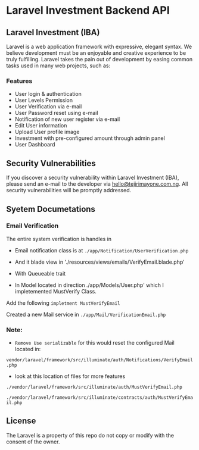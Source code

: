 # Laravel Investment Backend API

## Laravel Investment (IBA)

Laravel is a web application framework with expressive, elegant syntax. We believe development must be an enjoyable and creative experience to be truly fulfilling. Laravel takes the pain out of development by easing common tasks used in many web projects, such as:

### Features

-   User login & authentication
-   User Levels Permission
-   User Verification via e-mail
-   User Password reset using e-mail
-   Notification of new user register via e-mail
-   Edit User information
-   Upload User profile image
-   Investment with pre-configured amount through admin panel
-   User Dashboard

## Security Vulnerabilities

If you discover a security vulnerability within Laravel Investment (IBA), please send an e-mail to the developer via [hello@tejirimayone.com.ng](mailto:hello@tejirimayone.com.ng). All security vulnerabilities will be promptly addressed.

## Syetem Documetations

### Email Verification

The entire system verification is handles in

-   Email notification class is at `./app/Notification/UserVerification.php`

-   And it blade view in './resources/views/emails/VerifyEmail.blade.php'

-   With Queueable trait

-   In Model located in direction ./app/Models/User.php' which I impletemented MustVerify Class.

Add the following `impletment MustVerifyEmail`

Created a new Mail service in
`./app/Mail/VerificationEmail.php`

### Note:

-   `Remove Use serializable` for this would reset the configured Mail located in:

`vendor/laravel/framework/src/illuminate/auth/Notifications/VerifyEmail.php`

-   look at this location of files for more features

`./vendor/laravel/framework/src/illuminate/auth/MustVerifyEmail.php`

`./vendor/laravel/framework/src/illuminate/contracts/auth/MustVerifyEmail.php`

## License

The Laravel is a property of this repo do not copy or modify with the consent of the owner.
